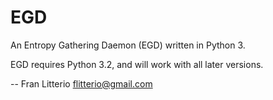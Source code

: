 # EGD

An Entropy Gathering Daemon (EGD) written in Python 3.

EGD requires Python 3.2, and will work with all later versions.

--
Fran Litterio
flitterio@gmail.com
